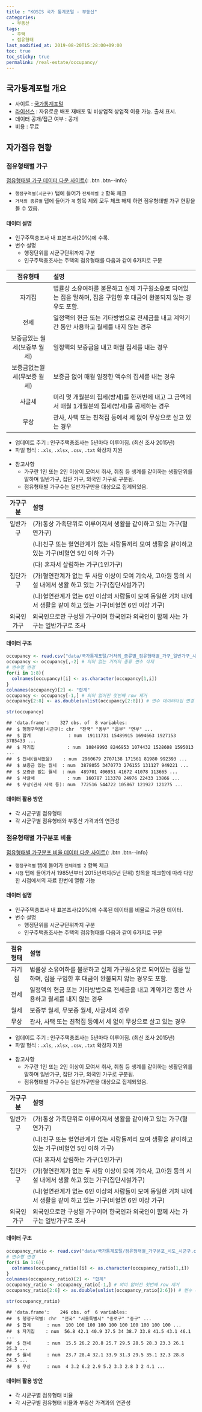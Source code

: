 ```yaml
---
title : "KOSIS 국가 통계포털 - 부동산"
categories: 
  - 부동산
tags:
  - 주택
  - 점유형태
last_modified_at: 2019-08-20T15:28:00+09:00
toc: true
toc_sticky: true
permalink: /real-estate/occupancy/
---
```


국가통계포털 개요
-----------------

-   사이트 : [국가통계포털](http://kosis.kr/index/index.do)
-   [라이선스](http://kosis.kr/serviceInfo/useGuide.do) : 자유로운 배포 재배포 및 비상업적 상업적 이용 가능. 출처 표시.
-   데이터 공개/접근 여부 : 공개
-   비용 : 무료

자가점유 현황
-------------

### 점유형태별 가구

[점유형태별 가구 데이터 다운 사이트](http://kosis.kr/statHtml/statHtml.do?orgId=101&tblId=DT_1PE1502&vw_cd=MT_ZTITLE&list_id=A12_2015_1_20_10&seqNo=&lang_mode=ko&language=kor&obj_var_id=&itm_id=&conn_path=MT_ZTITLE){: .btn .btn--info}

-   `행정구역별(시군구)` 탭에 들어가 `전체레벨 2` 항목 체크
-   `거처의 종류별` 탭에 들어가 `계` 항목 제외 모두 체크 해제 하면 점유형태별 가구 현황을 볼 수 있음.

#### 데이터 설명

-   인구주택총조사 내 표본조사(20%)에 수록.
-   변수 설명
    -   행정단위를 시군구단위까지 구분
    -   인구주택총조사는 주택의 점유형태를 다음과 같이 6가지로 구분

|           점유형태           | 설명                                                                                                                |
|:----------------------------:|:--------------------------------------------------------------------------------------------------------------------|
|            자기집            | 법률상 소유여하를 불문하고 실제 가구원소유로 되어있는 집을 말하며, 집을 구입한 후 대금이 완불되지 않는 경우도 포함. |
|             전세             | 일정액의 현금 또는 기타방법으로 전세금을 내고 계약기간 동안 사용하고 월세를 내지 않는 경우                          |
| 보증금있는 월세(보증부 월세) | 일정액의 보증금을 내고 매월 집세를 내는 경우                                                                        |
|  보증금없는월세(무보증 월세) | 보증금 없이 매월 일정한 액수의 집세를 내는 경우                                                                     |
|            사글세            | 미리 몇 개월분의 집세(방세)를 한꺼번에 내고 그 금액에서 매월 1개월분의 집세(방세)를 공제하는 경우                   |
|             무상             | 관사, 사택 또는 친척집 등에서 세 없이 무상으로 살고 있는 경우                                                       |

-   업데이트 주기 : 인구주택총조사는 5년마다 이루어짐. (최신 조사 2015년)
-   파일 형식 : `.xls`, `.xlsx`, `.csv`, `.txt` 확장자 지원 <br><br>
-   참고사항
    -   가구란 1인 또는 2인 이상이 모여서 취사, 취침 등 생계를 같이하는 생활단위를 말하며 일반가구, 집단 가구, 외국인 가구로 구분됨.
    -   점유형태별 가구수는 일반가구만을 대상으로 집계되었음.

|  가구구분  | 설명                                                                                                             |
|:----------:|:-----------------------------------------------------------------------------------------------------------------|
|  일반가구  | (가)통상 가족단위로 이루어져서 생활을 같이하고 있는 가구(혈연가구)                                               |
|            | (나)친구 또는 혈연관계가 없는 사람들끼리 모여 생활을 같이하고 있는 가구(비혈연 5인 이하 가구)                    |
|            | (다) 혼자서 살림하는 가구(1인가구)                                                                               |
|  집단가구  | (가)혈연관계가 없는 두 사람 이상이 모여 기숙사, 고아원 등의 시설 내에서 생활 하고 있는 가구(집단시설가구)        |
|            | (나)혈연관계가 없는 6인 이상의 사람들이 모여 동일한 거처 내에서 생활을 같이 하고 있는 가구(비혈연 6인 이상 가구) |
| 외국인가구 | 외국인으로만 구성된 가구이며 한국인과 외국인이 함께 사는 가구는 일반가구로 조사                                  |

#### 데이터 구조

``` r
occupancy <- read.csv("data/국가통계포털/거처의_종류별_점유형태별_가구_일반가구_시군구.csv", header=TRUE, stringsAsFactors=FALSE)
occupancy <- occupancy[,-2] # 의미 없는 거처의 종류 변수 삭제
# 변수명 변경
for(i in 1:8){
  colnames(occupancy)[i] <- as.character(occupancy[1,i])
}
colnames(occupancy)[2] <- "합계"
occupancy <- occupancy[-1,] # 의미 없어진 첫번째 row 제거
occupancy[2:8] <- as.double(unlist(occupancy[2:8])) # 변수 데이터타입 변경

str(occupancy)
```

    ## 'data.frame':    327 obs. of  8 variables:
    ##  $ 행정구역별(시군구): chr  "전국" "동부" "읍부" "면부" ...
    ##  $ 합계              : num  19111731 15489915 1694663 1927153 3785433 ...
    ##  $ 자기집            : num  10849993 8246953 1074432 1528608 1595013 ...
    ##  $ 전세(월세없음)    : num  2960679 2707138 171561 81980 992393 ...
    ##  $ 보증금 있는 월세  : num  3878055 3470773 276155 131127 949221 ...
    ##  $ 보증금 없는 월세  : num  489701 406951 41672 41078 113665 ...
    ##  $ 사글세            : num  160787 113378 24976 22433 13866 ...
    ##  $ 무상(관사 사택 등): num  772516 544722 105867 121927 121275 ...

#### 데이터 활용 방안

-   각 시군구별 점유형태
-   각 시군구별 점유형태와 부동산 가격과의 연관성

### 점유형태별 가구분포 비율

[점유형태별 가구분포 비율 데이터 다운 사이트](http://kosis.kr/statHtml/statHtml.do?orgId=101&tblId=DT_1YL15008&vw_cd=MT_GTITLE01&list_id=107&seqNo=&lang_mode=ko&language=kor&obj_var_id=&itm_id=&conn_path=MT_GTITLE01){: .btn .btn--info}

-   `행정구역별` 탭에 들어가 `전체레벨 2` 항목 체크
-   `시점` 탭에 들어가서 1985년부터 2015년까지(5년 단위) 항목을 체크함에 따라 다양한 시점에서의 자료 한번에 열람 가능

#### 데이터 설명

-   인구주택총조사 내 표본조사(20%)에 수록된 데이터를 비율로 가공한 데이터.
-   변수 설명
    -   행정단위를 시군구단위까지 구분
    -   인구주택총조사는 주택의 점유형태를 다음과 같이 6가지로 구분

| 점유형태 | 설명                                                                                                                |
|:--------:|:--------------------------------------------------------------------------------------------------------------------|
|  자기집  | 법률상 소유여하를 불문하고 실제 가구원소유로 되어있는 집을 말하며, 집을 구입한 후 대금이 완불되지 않는 경우도 포함. |
|   전세   | 일정액의 현금 또는 기타방법으로 전세금을 내고 계약기간 동안 사용하고 월세를 내지 않는 경우                          |
|   월세   | 보증부 월세, 무보증 월세, 사글세의 경우                                                                             |
|   무상   | 관사, 사택 또는 친척집 등에서 세 없이 무상으로 살고 있는 경우                                                       |

-   업데이트 주기 : 인구주택총조사는 5년마다 이루어짐. (최신 조사 2015년)
-   파일 형식 : `.xls`, `.xlsx`, `.csv`, `.txt` 확장자 지원 <br><br>
-   참고사항
    -   가구란 1인 또는 2인 이상이 모여서 취사, 취침 등 생계를 같이하는 생활단위를 말하며 일반가구, 집단 가구, 외국인 가구로 구분됨.
    -   점유형태별 가구수는 일반가구만을 대상으로 집계되었음.

|  가구구분  | 설명                                                                                                             |
|:----------:|:-----------------------------------------------------------------------------------------------------------------|
|  일반가구  | (가)통상 가족단위로 이루어져서 생활을 같이하고 있는 가구(혈연가구)                                               |
|            | (나)친구 또는 혈연관계가 없는 사람들끼리 모여 생활을 같이하고 있는 가구(비혈연 5인 이하 가구)                    |
|            | (다) 혼자서 살림하는 가구(1인가구)                                                                               |
|  집단가구  | (가)혈연관계가 없는 두 사람 이상이 모여 기숙사, 고아원 등의 시설 내에서 생활 하고 있는 가구(집단시설가구)        |
|            | (나)혈연관계가 없는 6인 이상의 사람들이 모여 동일한 거처 내에서 생활을 같이 하고 있는 가구(비혈연 6인 이상 가구) |
| 외국인가구 | 외국인으로만 구성된 가구이며 한국인과 외국인이 함께 사는 가구는 일반가구로 조사                                  |

#### 데이터 구조

``` r
occupancy_ratio <- read.csv("data/국가통계포털/점유형태별_가구분포_시도_시군구.csv", header=TRUE, stringsAsFactors=FALSE)
# 변수명 변경
for(i in 1:6){
  colnames(occupancy_ratio)[i] <- as.character(occupancy_ratio[1,i])
}
colnames(occupancy_ratio)[2] <- "합계"
occupancy_ratio <- occupancy_ratio[-1,] # 의미 없어진 첫번째 row 제거
occupancy_ratio[2:6] <- as.double(unlist(occupancy_ratio[2:6])) # 변수 데이터타입 변경

str(occupancy_ratio)
```

    ## 'data.frame':    246 obs. of  6 variables:
    ##  $ 행정구역별: chr  "전국" "서울특별시" "종로구" "중구" ...
    ##  $ 합계      : num  100 100 100 100 100 100 100 100 100 100 ...
    ##  $ 자기집    : num  56.8 42.1 40.9 37.5 34 38.7 33.8 41.5 43.1 46.1 ...
    ##  $ 전세      : num  15.5 26.2 20.8 25.7 29.5 28.5 28.3 23.3 26.1 25.3 ...
    ##  $ 월세      : num  23.7 28.4 32.1 33.9 31.3 29.5 35.1 32.3 28.8 24.5 ...
    ##  $ 무상      : num  4 3.2 6.2 2.9 5.2 3.3 2.8 3 2 4.1 ...

#### 데이터 활용 방안

-   각 시군구별 점유형태 비율
-   각 시군구별 점유형태 비율과 부동산 가격과의 연관성
